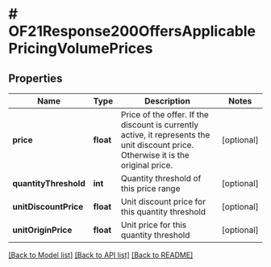 # # OF21Response200OffersApplicablePricingVolumePrices

## Properties

Name | Type | Description | Notes
------------ | ------------- | ------------- | -------------
**price** | **float** | Price of the offer.  If the discount is currently active, it represents the unit discount price. Otherwise it is the original price. | [optional]
**quantityThreshold** | **int** | Quantity threshold of this price range | [optional]
**unitDiscountPrice** | **float** | Unit discount price for this quantity threshold | [optional]
**unitOriginPrice** | **float** | Unit price for this quantity threshold | [optional]

[[Back to Model list]](../../README.md#models) [[Back to API list]](../../README.md#endpoints) [[Back to README]](../../README.md)
